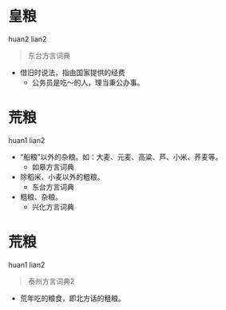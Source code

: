 # 皇粮
huan2 lian2
> 东台方言词典
- 借旧时说法，指由国家提供的经费
  - 公务员是吃～的人，理当秉公办事。

# 荒粮
huan1 lian2
+ “船粮”以外的杂粮。如：大麦、元麦、高粱、芦、小米、荞麦等。
  * 如皋方言词典
+ 除稻米、小麦以外的粗粮。
  * 东台方言词典
+ 粗粮、杂粮。
  * 兴化方言词典

# 荒粮
huan1 lian2
> 泰州方言词典2
- 荒年吃的粮食，即北方话的粗粮。
